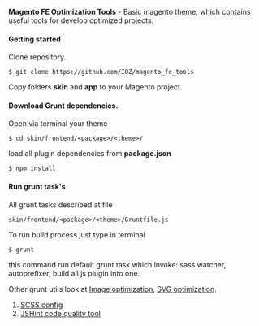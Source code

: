 **Magento FE Optimization Tools** - Basic magento theme, which contains useful tools for develop optimized projects.

#### Getting started
Clone repository. 
```
$ git clone https://github.com/IOZ/magento_fe_tools
```
Copy folders **skin** and **app** to your Magento project.
#### Download Grunt dependencies.
Open via terminal your theme
```
$ cd skin/frontend/<package>/<theme>/
```
load all plugin dependencies from **package.json**
```
$ npm install
```
#### Run grunt task's
All grunt tasks described at file
```
skin/frontend/<package>/<theme>/Gruntfile.js
```
To run build process just type in terminal
```
$ grunt
```
this command run default grunt task which invoke: sass watcher, autoprefixer, build all js plugin into one.

Other grunt utils look at
[Image optimization](https://github.com/IOZ/magento_fe_tools/wiki/Grunt-utilities#1-compress-images), [SVG optimization](https://github.com/IOZ/magento_fe_tools/wiki/Grunt-utilities#2-compress-svg-files).



1. [SCSS config](https://github.com/IOZ/magento_fe_tools/wiki/Work-with-SCSS)
2. [JSHint code quality tool](https://github.com/IOZ/magento_fe_tools/wiki/JSHint---code-quality-tool)
